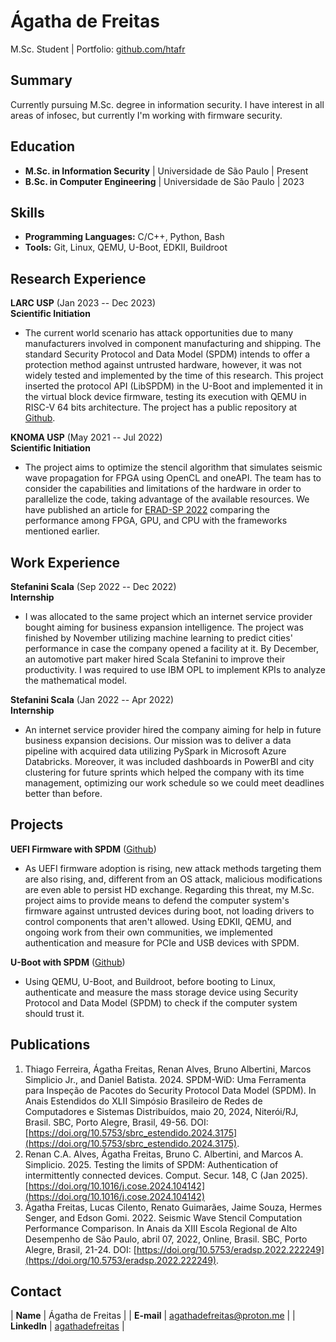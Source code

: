 # Ágatha de Freitas
M.Sc. Student | Portfolio: [github.com/htafr](https://github.com/htafr)

## Summary
Currently pursuing M.Sc. degree in information security. I have interest in all areas of infosec, but currently I'm working with firmware security.

## Education
- **M.Sc. in Information Security** | Universidade de São Paulo | Present
- **B.Sc. in Computer Engineering** | Universidade de São Paulo | 2023

## Skills
- **Programming Languages:** C/C++, Python, Bash
- **Tools:** Git, Linux, QEMU, U-Boot, EDKII, Buildroot

## Research Experience
**LARC USP** (Jan 2023 -- Dec 2023)\
**Scientific Initiation**
- The current world scenario has attack opportunities due to many manufacturers involved in component manufacturing and shipping. The standard Security Protocol and Data Model (SPDM) intends to offer a protection method against untrusted hardware, however, it was not widely tested and implemented by the time of this research. This project inserted the protocol API (LibSPDM) in the U-Boot and implemented it in the virtual block device firmware, testing its execution with QEMU in RISC-V 64 bits architecture. The project has a public repository at [Github](https://github.com/htafr/riscv-spdm).

**KNOMA USP** (May 2021 -- Jul 2022)\
**Scientific Initiation**
- The project aims to optimize the stencil algorithm that simulates seismic wave propagation for FPGA using OpenCL and oneAPI. The team has to consider the capabilities and limitations of the hardware in order to parallelize the code, taking advantage of the available resources. We have published an article for [ERAD-SP 2022](https://www.researchgate.net/publication/364172499_Seismic_Wave_Stencil_Computation_Performance_Comparison) comparing the performance among FPGA, GPU, and CPU with the frameworks mentioned earlier.

## Work Experience
**Stefanini Scala** (Sep 2022 -- Dec 2022)\
**Internship**
- I was allocated to the same project which an internet service provider bought aiming for business expansion intelligence. The project was finished by November utilizing machine learning to predict cities' performance in case the company opened a facility at it. By December, an automotive part maker hired Scala Stefanini to improve their productivity. I was required to use IBM OPL to implement KPIs to analyze the mathematical model.

**Stefanini Scala** (Jan 2022 -- Apr 2022)\
**Internship**
- An internet service provider hired the company aiming for help in future business expansion decisions. Our mission was to deliver a data pipeline with acquired data utilizing PySpark in Microsoft Azure Databricks. Moreover, it was included dashboards in PowerBI and city clustering for future sprints which helped the company with its time management, optimizing our work schedule so we could meet deadlines better than before.

## Projects
**UEFI Firmware with SPDM** ([Github](https://github.com/htafr/uefi-spdm))
- As UEFI firmware adoption is rising, new attack methods targeting them are also rising, and, different from an OS attack, malicious modifications are even able to persist HD exchange. Regarding this threat, my M.Sc. project aims to provide means to defend the computer system's firmware against untrusted devices during boot, not loading drivers to control components that aren't allowed. Using EDKII, QEMU, and ongoing work from their own communities, we implemented authentication and measure for PCIe and USB devices with SPDM.

**U-Boot with SPDM** ([Github](https://github.com/htafr/riscv-spdm))
- Using QEMU, U-Boot, and Buildroot, before booting to Linux, authenticate and measure the mass storage device using Security Protocol and Data Model (SPDM) to check if the computer system should trust it.

## Publications
1. Thiago Ferreira, Ágatha Freitas, Renan Alves, Bruno Albertini, Marcos Simplicio Jr., and Daniel Batista. 2024. SPDM-WiD: Uma Ferramenta para Inspeção de Pacotes do Security Protocol Data Model (SPDM). In Anais Estendidos do XLII Simpósio Brasileiro de Redes de Computadores e Sistemas Distribuídos, maio 20, 2024, Niterói/RJ, Brasil. SBC, Porto Alegre, Brasil, 49-56. DOI: [https://doi.org/10.5753/sbrc_estendido.2024.3175](https://doi.org/10.5753/sbrc_estendido.2024.3175). 
2. Renan C.A. Alves, Ágatha Freitas, Bruno C. Albertini, and Marcos A. Simplicio. 2025. Testing the limits of SPDM: Authentication of intermittently connected devices. Comput. Secur. 148, C (Jan 2025). [https://doi.org/10.1016/j.cose.2024.104142](https://doi.org/10.1016/j.cose.2024.104142)
3. Ágatha Freitas, Lucas Cilento, Renato Guimarães, Jaime Souza, Hermes Senger, and Edson Gomi. 2022. Seismic Wave Stencil Computation Performance Comparison. In Anais da XIII Escola Regional de Alto Desempenho de São Paulo, abril 07, 2022, Online, Brasil. SBC, Porto Alegre, Brasil, 21-24. DOI: [https://doi.org/10.5753/eradsp.2022.222249](https://doi.org/10.5753/eradsp.2022.222249). 

## Contact

| **Name**   | Ágatha de Freitas | 
| **E-mail**   | [agathadefreitas@proton.me](mailto:agathadefreitas@proton.me) |
| **LinkedIn**   | [agathadefreitas](https://www.linkedin.com/in/agathadefreitas) |
